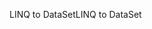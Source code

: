 <span data-ttu-id="3aa64-101">LINQ to DataSet</span><span class="sxs-lookup"><span data-stu-id="3aa64-101">LINQ to DataSet</span></span>